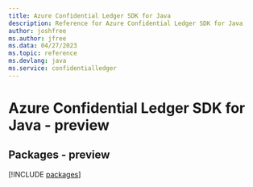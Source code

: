 ```yaml
---
title: Azure Confidential Ledger SDK for Java
description: Reference for Azure Confidential Ledger SDK for Java
author: joshfree
ms.author: jfree
ms.data: 04/27/2023
ms.topic: reference
ms.devlang: java
ms.service: confidentialledger
---
```

# Azure Confidential Ledger SDK for Java - preview
## Packages - preview
[!INCLUDE [packages](confidential-ledger-index.md)]